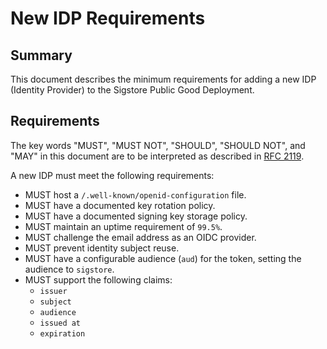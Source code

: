 # New IDP Requirements

## Summary

This document describes the minimum requirements for adding a new IDP (Identity Provider) to the Sigstore Public Good Deployment.

## Requirements

The key words "MUST", "MUST NOT", "SHOULD", "SHOULD NOT", and "MAY" in this document are
to be interpreted as described in [RFC 2119](https://www.ietf.org/rfc/rfc2119.txt).

A new IDP must meet the following requirements:

- MUST host a `/.well-known/openid-configuration` file.
- MUST have a documented key rotation policy.
- MUST have a documented signing key storage policy.
- MUST maintain an uptime requirement of `99.5%`.
- MUST challenge the email address as an OIDC provider.
- MUST prevent identity subject reuse.
- MUST have a configurable audience (`aud`) for the token, setting the audience to `sigstore`.
- MUST support the following claims:
  - `issuer`
  - `subject`
  - `audience`
  - `issued at`
  - `expiration`
